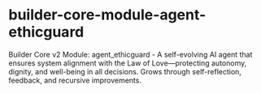 # builder-core-module-agent-ethicguard
Builder Core v2 Module: agent_ethicguard - A self-evolving AI agent that ensures system alignment with the Law of Love—protecting autonomy, dignity, and well-being in all decisions. Grows through self-reflection, feedback, and recursive improvements.
